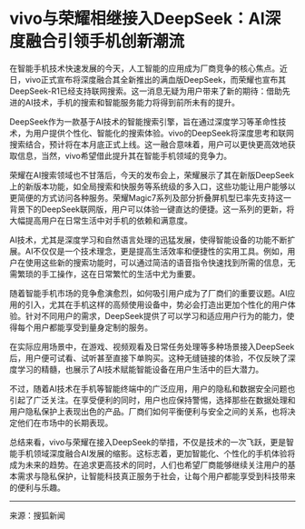 # vivo与荣耀相继接入DeepSeek：AI深度融合引领手机创新潮流
在智能手机技术快速发展的今天，人工智能的应用成为厂商竞争的核心焦点。近日，vivo正式宣布将深度融合其全新推出的满血版DeepSeek，而荣耀也宣布其DeepSeek-R1已经支持联网搜索。这一消息无疑为用户带来了新的期待：借助先进的AI技术，手机的搜索和智能服务能力将得到前所未有的提升。

DeepSeek作为一款基于AI技术的智能搜索引擎，旨在通过深度学习等革命性技术，为用户提供个性化、智能化的搜索体验。vivo的DeepSeek将深度思考和联网搜索结合，预计将在本月底正式上线。这一融合意味着，用户可以更快更高效地获取信息，当然，vivo希望借此提升其在智能手机领域的竞争力。

荣耀在AI搜索领域也不甘落后，今天的发布会上，荣耀展示了其在新版DeepSeek上的新版本功能，如全局搜索和快服务等系统级的多入口，这些功能让用户能够以更简便的方式访问各种服务。荣耀Magic7系列及部分折叠屏机型已率先支持这一背景下的DeepSeek联网版，用户可以体验一键直达的便捷。这一系列的更新，将大幅提高用户在日常生活中对手机的依赖和满意度。

AI技术，尤其是深度学习和自然语言处理的迅猛发展，使得智能设备的功能不断扩展。AI不仅仅是一个技术理念，更是提高生活效率和便捷性的实用工具。例如，用户在使用这些新的搜索功能时，可以通过简洁的语音指令快速找到所需的信息，无需繁琐的手工操作，这在日常繁忙的生活中尤为重要。

随着智能手机市场的竞争愈演愈烈，如何吸引用户成为了厂商们的重要议题。AI应用的引入，尤其在手机这样的高频使用设备中，势必会打造出更加个性化的用户体验。针对不同用户的需求，DeepSeek提供了可以学习和适应用户行为的能力，使得每个用户都能享受到量身定制的服务。

在实际应用场景中，在游戏、视频观看及日常任务处理等多种场景接入DeepSeek后，用户便可试看、试听甚至直接下单购买。这种无缝链接的体验，不仅反映了深度学习的精髓，也展示了AI技术赋能智能设备在用户生活中的巨大潜力。

不过，随着AI技术在手机等智能终端中的广泛应用，用户的隐私和数据安全问题也引起了广泛关注。在享受便利的同时，用户也应保持警惕，选择那些在数据处理和用户隐私保护上表现出色的产品。厂商们如何平衡便利与安全之间的关系，也将决定他们在市场中的长期表现。

总结来看，vivo与荣耀在接入DeepSeek的举措，不仅是技术的一次飞跃，更是智能手机领域深度融合AI发展的缩影。这标志着，更加智能化、个性化的手机体验将成为未来的趋势。在追求更高技术的同时，人们也希望厂商能够继续关注用户的基本需求与隐私保护，让智能科技真正服务于社会，让每个用户都能享受到科技带来的便利与乐趣。




---
来源：搜狐新闻